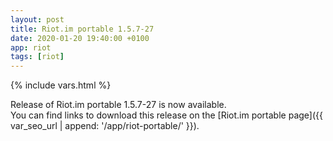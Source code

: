 ```yaml
---
layout: post
title: Riot.im portable 1.5.7-27
date: 2020-01-20 19:40:00 +0100
app: riot
tags: [riot]
---
```

{% include vars.html %}

Release of Riot.im portable 1.5.7-27 is now available.<br />
You can find links to download this release on the [Riot.im portable page]({{ var_seo_url | append: '/app/riot-portable/' }}).